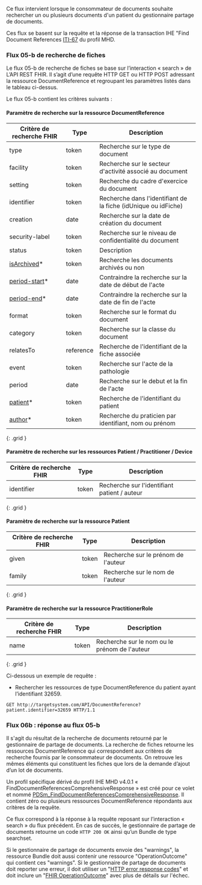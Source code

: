 Ce flux intervient lorsque le consommateur de documents souhaite rechercher un ou plusieurs documents d'un patient du gestionnaire partage de documents.

Ces flux se basent sur la requête et la réponse de la transaction IHE "Find Document References [ITI-67](https://profiles.ihe.net/ITI/MHD/ITI-67.html) du profil MHD.

### Flux 05-b de recherche de fiches

Le flux 05-b de recherche de fiches se base sur l’interaction « search » de L’API REST FHIR. Il s’agit d’une requête HTTP GET ou HTTP POST adressant la ressource DocumentReference et regroupant les paramètres listés dans le tableau ci-dessus.

Le flux 05-b contient les critères suivants :

#### Paramètre de recherche sur la ressource DocumentReference

| Critère de recherche FHIR | Type | Description |
| ----- | ----- | ----- |
| type | token | Recherche sur le type de document |
| facility | token | Recherche sur le secteur d'activité associé au document |
| setting | token | Recherche du cadre d'exercice du document |
| identifier | token | Recherche dans l'identifiant de la fiche (idUnique ou idFiche) |
| creation | date | Recherche sur la date de création du document |
| security-label | token | Recherche sur le niveau de confidentialité du document |
| status | token | Description | 
| [isArchived](SearchParameter-PDSm-isArchived.html)* | token | Recherche les documents archivés ou non |
| [period-start](SearchParameter-PDSm-DocumentReference-period-start.html)* | date | Contraindre la recherche sur la date de début de l'acte |
| [period-end](SearchParameter-PDSm-DocumentReference-period-end.html)* | date | Contraindre la recherche sur la date de fin de l'acte |
| format | token | Recherche sur le format du document |
| category | token | Recherche sur la classe du document |
| relatesTo | reference | Recherche de l'identifiant de la fiche associée |
| event | token | Recherche sur l'acte de la pathologie |
| period | date | Recherche sur le debut et la fin de l'acte |
| [patient](SearchParameter-PDSm-DocumentReference-PatientAsSubject.html)* | token | Recherche de l'identifiant du patient |
| [author](SearchParameter-PDSm-DocumentReference-PractitionerRoleAsAuthor.html)* | token | Recherche du praticien par identifiant, nom ou prénom |
{: .grid }

#### Paramètre de recherche sur les ressources Patient / Practitioner / Device

| Critère de recherche FHIR | Type | Description |
| ----- | ----- | ----- |
| identifier | token | Recherche sur l'identifiant patient / auteur |
{: .grid }

#### Paramètre de recherche sur la ressource Patient

| Critère de recherche FHIR | Type | Description |
| ----- | ----- | ----- |
| given | token | Recherche sur le prénom de l'auteur |
| family | token | Recherche sur le nom de l'auteur |
{: .grid }

#### Paramètre de recherche sur la ressource PractitionerRole

| Critère de recherche FHIR | Type | Description |
| ----- | ----- | ----- |
| name | token | Recherche sur le nom ou le prénom de l'auteur |
{: .grid }

Ci-dessous un exemple de requête :

* Rechercher les ressources de type DocumentReference du patient ayant l’identifiant 32659.
```
GET http://targetsystem.com/API/DocumentReference?patient.identifier=32659 HTTP/1.1
```

### Flux 06b : réponse au flux 05-b
Il s'agit du résultat de la recherche de documents retourné par le gestionnaire de partage de documents. La recherche de fiches retourne les ressources DocumentReference qui correspondent aux critères de recherche fournis par le consommateur de documents. On retrouve les mêmes éléments qui constituent les fiches que lors de la demande d’ajout d’un lot de documents. 



Un profil spécifique dérivé du profil IHE MHD v4.0.1 « FindDocumentReferencesComprehensiveResponse » est créé pour ce volet et nommé [PDSm_FindDocumentReferencesComprehensiveResponse](https://interop.esante.gouv.fr/ig/fhir/pdsm/StructureDefinition/pdsm-find-documentreferences-comprehensive-response). Il contient zéro ou plusieurs ressources DocumentReference répondants aux critères de la requête.

Ce flux correspond à la réponse à la requête reposant sur l’interaction « search » du flux précédent.
En cas de succès, le gestionnaire de partage de documents retourne un code `HTTP 200 OK` ainsi qu’un Bundle de type searchset.


Si le gestionnaire de partage de documents envoie des "warnings", la ressource Bundle doit aussi contenir une ressource "OperationOutcome" qui contient ces "warnings".
Si le gestionnaire de partage de documents doit reporter une erreur, il doit utiliser un "[HTTP error response codes](http://hl7.org/fhir/R4/http.html)" et doit inclure un "[FHIR OperationOutcome](http://hl7.org/fhir/R4/operationoutcome.html)" avec plus de détails sur l'échec.
